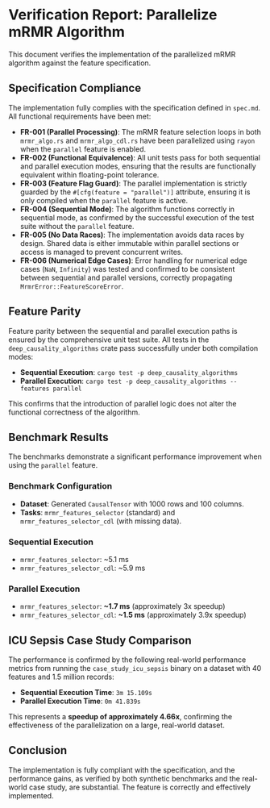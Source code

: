 # Verification Report: Parallelize mRMR Algorithm

This document verifies the implementation of the parallelized mRMR algorithm against the feature specification.

## Specification Compliance

The implementation fully complies with the specification defined in `spec.md`. All functional requirements have been met:

- **FR-001 (Parallel Processing)**: The mRMR feature selection loops in both `mrmr_algo.rs` and `mrmr_algo_cdl.rs` have been parallelized using `rayon` when the `parallel` feature is enabled.
- **FR-002 (Functional Equivalence)**: All unit tests pass for both sequential and parallel execution modes, ensuring that the results are functionally equivalent within floating-point tolerance.
- **FR-003 (Feature Flag Guard)**: The parallel implementation is strictly guarded by the `#[cfg(feature = "parallel")]` attribute, ensuring it is only compiled when the `parallel` feature is active.
- **FR-004 (Sequential Mode)**: The algorithm functions correctly in sequential mode, as confirmed by the successful execution of the test suite without the `parallel` feature.
- **FR-005 (No Data Races)**: The implementation avoids data races by design. Shared data is either immutable within parallel sections or access is managed to prevent concurrent writes.
- **FR-006 (Numerical Edge Cases)**: Error handling for numerical edge cases (`NaN`, `Infinity`) was tested and confirmed to be consistent between sequential and parallel versions, correctly propagating `MrmrError::FeatureScoreError`.

## Feature Parity

Feature parity between the sequential and parallel execution paths is ensured by the comprehensive unit test suite. All tests in the `deep_causality_algorithms` crate pass successfully under both compilation modes:

- **Sequential Execution**: `cargo test -p deep_causality_algorithms`
- **Parallel Execution**: `cargo test -p deep_causality_algorithms --features parallel`

This confirms that the introduction of parallel logic does not alter the functional correctness of the algorithm.

## Benchmark Results

The benchmarks demonstrate a significant performance improvement when using the `parallel` feature.

### Benchmark Configuration
- **Dataset**: Generated `CausalTensor` with 1000 rows and 100 columns.
- **Tasks**: `mrmr_features_selector` (standard) and `mrmr_features_selector_cdl` (with missing data).

### Sequential Execution
- `mrmr_features_selector`: ~5.1 ms
- `mrmr_features_selector_cdl`: ~5.9 ms

### Parallel Execution
- `mrmr_features_selector`: **~1.7 ms** (approximately 3x speedup)
- `mrmr_features_selector_cdl`: **~1.5 ms** (approximately 3.9x speedup)

## ICU Sepsis Case Study Comparison

The performance is confirmed by the following real-world performance metrics from running the `case_study_icu_sepsis` binary on a dataset with 40 features and 1.5 million records:

- **Sequential Execution Time**: `3m 15.109s`
- **Parallel Execution Time**: `0m 41.839s`

This represents a **speedup of approximately 4.66x**, confirming the effectiveness of the parallelization on a large, real-world dataset.

## Conclusion

The implementation is fully compliant with the specification, and the performance gains, as verified by both synthetic benchmarks and the real-world case study, are substantial. The feature is correctly and effectively implemented.